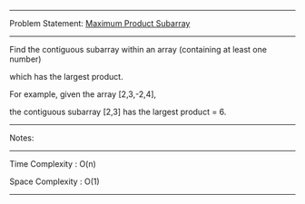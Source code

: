 ******************************************************************************
Problem Statement: [Maximum Product Subarray](https://leetcode.com/problems/maximum-product-subarray/)
******************************************************************************
Find the contiguous subarray within an array (containing at least one number)

which has the largest product.

For example, given the array [2,3,-2,4],

the contiguous subarray [2,3] has the largest product = 6.

******************************************************************************
Notes: 
******************************************************************************
Time Complexity : O(n)

Space Complexity : O(1)

******************************************************************************